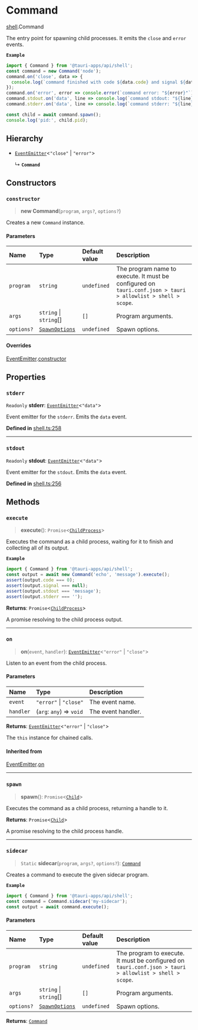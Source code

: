 # Command

[shell](../modules/shell.md).Command

The entry point for spawning child processes.
It emits the `close` and `error` events.

**`Example`**

```typescript
import { Command } from '@tauri-apps/api/shell';
const command = new Command('node');
command.on('close', data => {
  console.log(`command finished with code ${data.code} and signal ${data.signal}`)
});
command.on('error', error => console.error(`command error: "${error}"`));
command.stdout.on('data', line => console.log(`command stdout: "${line}"`));
command.stderr.on('data', line => console.log(`command stderr: "${line}"`));

const child = await command.spawn();
console.log('pid:', child.pid);
```

## Hierarchy

- [`EventEmitter`](shell.EventEmitter.md)<``"close"`` \| ``"error"``\>

  ↳ **`Command`**

## Constructors

### `constructor`

> **new Command**(`program`, `args?`, `options?`)

Creates a new `Command` instance.

#### Parameters

| Name | Type | Default value | Description |
| :------ | :------ | :------ | :------ |
| `program` | `string` | `undefined` | The program name to execute. It must be configured on `tauri.conf.json > tauri > allowlist > shell > scope`. |
| `args` | `string` \| `string`[] | `[]` | Program arguments. |
| `options?` | [`SpawnOptions`](../interfaces/shell.SpawnOptions.md) | `undefined` | Spawn options. |

#### Overrides

[EventEmitter](shell.EventEmitter.md).[constructor](shell.EventEmitter.md#constructor)

## Properties

### `stderr`

 `Readonly` **stderr**: [`EventEmitter`](shell.EventEmitter.md)<``"data"``\>

Event emitter for the `stderr`. Emits the `data` event.

**Defined in** [shell.ts:258](https://github.com/tauri-apps/tauri/blob/e29997c5/tooling/api/src/shell.ts#L258)

___

### `stdout`

 `Readonly` **stdout**: [`EventEmitter`](shell.EventEmitter.md)<``"data"``\>

Event emitter for the `stdout`. Emits the `data` event.

**Defined in** [shell.ts:256](https://github.com/tauri-apps/tauri/blob/e29997c5/tooling/api/src/shell.ts#L256)

## Methods

### `execute`

> **execute**(): `Promise`<[`ChildProcess`](../interfaces/shell.ChildProcess.md)\>

Executes the command as a child process, waiting for it to finish and collecting all of its output.

**`Example`**

```typescript
import { Command } from '@tauri-apps/api/shell';
const output = await new Command('echo', 'message').execute();
assert(output.code === 0);
assert(output.signal === null);
assert(output.stdout === 'message');
assert(output.stderr === '');
```

**Returns**: `Promise`<[`ChildProcess`](../interfaces/shell.ChildProcess.md)\>

A promise resolving to the child process output.

___

### `on`

> **on**(`event`, `handler`): [`EventEmitter`](shell.EventEmitter.md)<``"error"`` \| ``"close"``\>

Listen to an event from the child process.

#### Parameters

| Name | Type | Description |
| :------ | :------ | :------ |
| `event` | ``"error"`` \| ``"close"`` | The event name. |
| `handler` | (`arg`: `any`) => `void` | The event handler. |

**Returns**: [`EventEmitter`](shell.EventEmitter.md)<``"error"`` \| ``"close"``\>

The `this` instance for chained calls.

#### Inherited from

[EventEmitter](shell.EventEmitter.md).[on](shell.EventEmitter.md#on)

___

### `spawn`

> **spawn**(): `Promise`<[`Child`](shell.Child.md)\>

Executes the command as a child process, returning a handle to it.

**Returns**: `Promise`<[`Child`](shell.Child.md)\>

A promise resolving to the child process handle.

___

### `sidecar`

> `Static` **sidecar**(`program`, `args?`, `options?`): [`Command`](shell.Command.md)

Creates a command to execute the given sidecar program.

**`Example`**

```typescript
import { Command } from '@tauri-apps/api/shell';
const command = Command.sidecar('my-sidecar');
const output = await command.execute();
```

#### Parameters

| Name | Type | Default value | Description |
| :------ | :------ | :------ | :------ |
| `program` | `string` | `undefined` | The program to execute. It must be configured on `tauri.conf.json > tauri > allowlist > shell > scope`. |
| `args` | `string` \| `string`[] | `[]` | Program arguments. |
| `options?` | [`SpawnOptions`](../interfaces/shell.SpawnOptions.md) | `undefined` | Spawn options. |

**Returns**: [`Command`](shell.Command.md)
